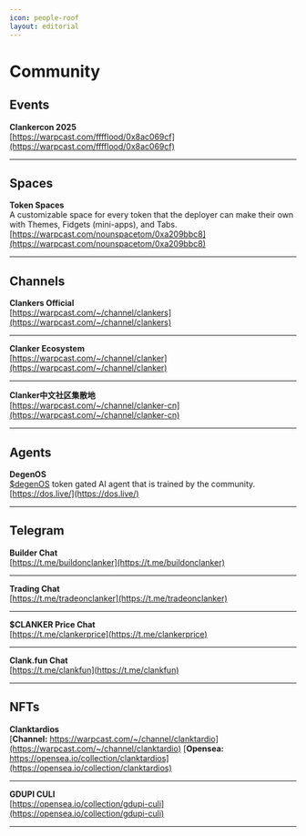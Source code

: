 ```yaml
---
icon: people-roof
layout: editorial
---
```


# Community

## Events

**Clankercon 2025**\
[https://warpcast.com/fffflood/0x8ac069cf](https://warpcast.com/fffflood/0x8ac069cf)

***

## Spaces

**Token Spaces**\
A customizable space for every token that the deployer can make their own with Themes, Fidgets (mini-apps), and Tabs.\
[https://warpcast.com/nounspacetom/0xa209bbc8](https://warpcast.com/nounspacetom/0xa209bbc8)

***

## Channels

**Clankers Official**\
[https://warpcast.com/~/channel/clankers](https://warpcast.com/~/channel/clankers)

***

**Clanker Ecosystem**\
[https://warpcast.com/~/channel/clanker](https://warpcast.com/~/channel/clanker)

***

**Clanker中文社区集散地**\
[https://warpcast.com/~/channel/clanker-cn](https://warpcast.com/~/channel/clanker-cn)

***

## Agents

**DegenOS**\
<a href="https://warpcast.com/carc.eth/0x7c406bfb">$degenOS</a> token gated AI agent that is trained by the community.\
[https://dos.live/](https://dos.live/)

***

## Telegram

**Builder Chat**\
[https://t.me/buildonclanker](https://t.me/buildonclanker)

***

**Trading Chat**\
[https://t.me/tradeonclanker](https://t.me/tradeonclanker)

***

**$CLANKER Price Chat**\
[https://t.me/clankerprice](https://t.me/clankerprice)

***

**Clank.fun Chat**\
[https://t.me/clankfun](https://t.me/clankfun)

***

## NFTs

**Clanktardios**\
[**Channel:** https://warpcast.com/~/channel/clanktardio](https://warpcast.com/~/channel/clanktardio)
[**Opensea:** https://opensea.io/collection/clanktardios](https://opensea.io/collection/clanktardios)

***

**GDUPI CULI**\
[https://opensea.io/collection/gdupi-culi](https://opensea.io/collection/gdupi-culi)

***